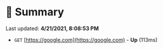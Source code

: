 # 📖 Summary
Last updated: **4/21/2021, 8:08:53 PM**

- `GET` [https://google.com](https://google.com) - **Up** (113ms)
